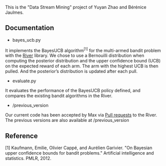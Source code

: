 This is the "Data Stream Mining" project of Yuyan Zhao and Bérénice Jaulmes.

## Documentation
- bayes_ucb.py

It implements the BayesUCB algorithm<sup>[1]</sup> for the multi-armed bandit problem with the [River](https://github.com/online-ml/river/tree/main) library. 
We chose to use a Bernouilli distribution when computing the posterior distribution and the upper confidence bound (UCB) on the expected reward of each arm. The arm with the highest UCB is then pulled. And the posterior’s distribution is updated after each pull.

- evaluate.py

It evaluates the performance of the BayesUCB policy defined, and compares the existing bandit algorithms in the River.

- /previous_version

Our current code has been accepted by Max via [Pull requests](https://github.com/yuyan2000/river/blob/main/river/bandit/bayes_ucb.py) to the River. The previous versions are also available at /previous_version





## Reference
[1] Kaufmann, Emilie, Olivier Cappé, and Aurélien Garivier. "On Bayesian upper confidence bounds for bandit problems." Artificial intelligence and statistics. PMLR, 2012.

